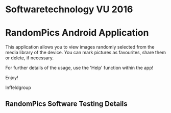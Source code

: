 
# Softwaretechnology VU 2016

RandomPics Android Application
==============================

This application allows you to view images randomly selected from the 
media library of the device. You can mark pictures as favourites, share 
them or delete, if necessary.

For further details of the usage, use the 'Help' function within the app!

Enjoy!

Inffeldgroup


RandomPics Software Testing Details
-----------------------------------


